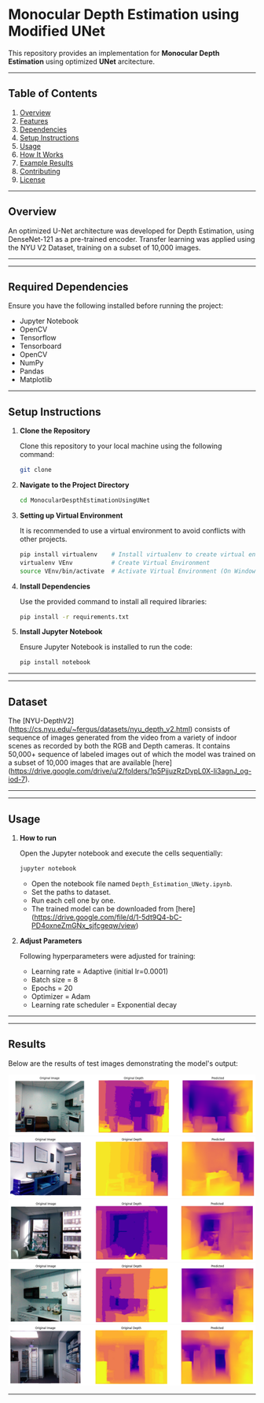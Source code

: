 # Monocular Depth Estimation using Modified UNet

This repository provides an implementation for **Monocular Depth Estimation** using optimized **UNet** arcitecture.  

---

## Table of Contents

1. [Overview](#overview)
2. [Features](#features)
3. [Dependencies](#dependencies)
4. [Setup Instructions](#setup-instructions)
5. [Usage](#usage)
6. [How It Works](#how-it-works)
7. [Example Results](#example-results)
8. [Contributing](#contributing)
9. [License](#license)

---

## Overview

An optimized U-Net architecture was developed for Depth Estimation, using DenseNet-121 as a pre-trained encoder. Transfer learning was applied using the NYU V2 Dataset, training on a subset of 10,000 images. 

---

---

## Required Dependencies

Ensure you have the following installed before running the project:

- Jupyter Notebook
- OpenCV
- Tensorflow
- Tensorboard
- OpenCV
- NumPy
- Pandas
- Matplotlib

---

## Setup Instructions

1. **Clone the Repository**

   Clone this repository to your local machine using the following command:

   ```bash
   git clone 
   ```

2. **Navigate to the Project Directory**

   ```bash
   cd MonocularDespthEstimationUsingUNet
   ```
3. **Setting up Virtual Environment**

   It is recommended to use a virtual environment to avoid conflicts with other projects.

   ```bash
   pip install virtualenv    # Install virtualenv to create virtual environments1
   virtualenv VEnv           # Create Virtual Environment
   source VEnv/bin/activate  # Activate Virtual Environment (On Windows use `VEnv\Scripts\activate)`
   ```

4. **Install Dependencies**

   Use the provided command to install all required libraries:

   ```bash
   pip install -r requirements.txt
   ```

5. **Install Jupyter Notebook**

   Ensure Jupyter Notebook is installed to run the code:

   ```bash
   pip install notebook
   ```
---

---

## Dataset

The [NYU-DepthV2] (https://cs.nyu.edu/~fergus/datasets/nyu_depth_v2.html) consists of sequence of images generated from the video from a variety of indoor scenes as recorded by both the RGB and Depth cameras. It contains 50,000+ sequence of labeled images out of which the model was trained on a subset of 10,000 images that are available [here] (https://drive.google.com/drive/u/2/folders/1p5PjjuzRzDvpL0X-li3agnJ_og-iod-7). 

---

---

## Usage

1. **How to run**

   Open the Jupyter notebook and execute the cells sequentially:

   ```bash
   jupyter notebook
   ```

   - Open the notebook file named `Depth_Estimation_UNety.ipynb`.
   - Set the paths to dataset.
   - Run each cell one by one. 
   - The trained model can be downloaded from [here] (https://drive.google.com/file/d/1-5dt9Q4-bC-PD4oxneZmGNx_sjfcgeqw/view)

2. **Adjust Parameters**

   Following hyperparameters were adjusted for training:
   - Learning rate = Adaptive (initial lr=0.0001)
   - Batch size = 8
   - Epochs = 20
   - Optimizer = Adam
   - Learning rate scheduler = Exponential decay

---

---

## Results

Below are the results of test images demonstrating the model's output:

![Sample Output 1](Results/Result1.png)
![Sample Output 2](Results/Result2.png)
![Sample Output 3](Results/Result3.png)
![Sample Output 4](Results/Result4.png)
![Sample Output 5](Results/Result5.png)


---
